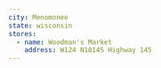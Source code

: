 ```yaml
---
city: Menomonee
state: wisconsin
stores:
  - name: Woodman's Market
    address: W124 N18145 Highway 145
---
```

